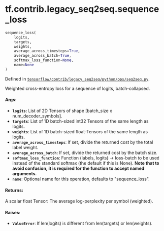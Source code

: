 <div itemscope itemtype="http://developers.google.com/ReferenceObject">
<meta itemprop="name" content="tf.contrib.legacy_seq2seq.sequence_loss" />
</div>

# tf.contrib.legacy_seq2seq.sequence_loss

``` python
sequence_loss(
    logits,
    targets,
    weights,
    average_across_timesteps=True,
    average_across_batch=True,
    softmax_loss_function=None,
    name=None
)
```



Defined in [`tensorflow/contrib/legacy_seq2seq/python/ops/seq2seq.py`](https://www.tensorflow.org/code/tensorflow/contrib/legacy_seq2seq/python/ops/seq2seq.py).

Weighted cross-entropy loss for a sequence of logits, batch-collapsed.

#### Args:

* <b>`logits`</b>: List of 2D Tensors of shape [batch_size x num_decoder_symbols].
* <b>`targets`</b>: List of 1D batch-sized int32 Tensors of the same length as logits.
* <b>`weights`</b>: List of 1D batch-sized float-Tensors of the same length as logits.
* <b>`average_across_timesteps`</b>: If set, divide the returned cost by the total
    label weight.
* <b>`average_across_batch`</b>: If set, divide the returned cost by the batch size.
* <b>`softmax_loss_function`</b>: Function (labels, logits) -> loss-batch
    to be used instead of the standard softmax (the default if this is None).
    **Note that to avoid confusion, it is required for the function to accept
    named arguments.**
* <b>`name`</b>: Optional name for this operation, defaults to "sequence_loss".


#### Returns:

  A scalar float Tensor: The average log-perplexity per symbol (weighted).


#### Raises:

* <b>`ValueError`</b>: If len(logits) is different from len(targets) or len(weights).
